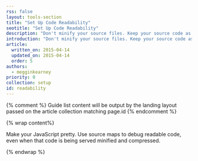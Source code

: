 ```yaml
---
rss: false
layout: tools-section
title: "Set Up Code Readability"
seotitle: "Set Up Code Readability"
description: "Don't minify your source files. Keep your source code as readable as possible. Use server-side or build processes to automatically compress your code."
introduction: "Don't minify your source files. Keep your source code as readable as possible. Use server-side or build processes to automatically compress your code."
article:
  written_on: 2015-04-14
  updated_on: 2015-04-14
  order: 5
authors:
  - megginkearney
priority: 0
collection: setup
id: readability
---
```


{% comment %}
Guide list content will be output by the landing layout passed on the article collection matching page.id
{% endcomment %}

{% wrap content%}

Make your JavaScript pretty. Use source maps to debug readable code, even when that code is being served minified and compressed.

{% endwrap %}
